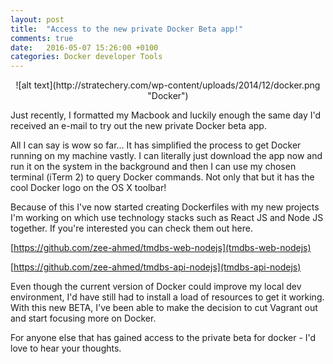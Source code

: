 ```yaml
---
layout: post
title:  "Access to the new private Docker Beta app!"
comments: true
date:   2016-05-07 15:26:00 +0100
categories: Docker developer Tools
---
```


<div style="text-align:center" markdown="1">
![alt text](http://stratechery.com/wp-content/uploads/2014/12/docker.png "Docker")
</div>

Just recently, I formatted my Macbook and luckily enough the same day I'd received an e-mail to try out the new private Docker beta app.

All I can say is wow so far... It has simplified the process to get Docker running on my machine vastly. I can literally just download the app now and run it on the system in the background and then I can use my chosen terminal (iTerm 2) to query Docker commands.
Not only that but it has the cool Docker logo on the OS X toolbar!

Because of this I've now started creating Dockerfiles with my new projects I'm working on which use technology stacks such as React JS and Node JS together. If you're interested you can check them out here.

[https://github.com/zee-ahmed/tmdbs-web-nodejs](tmdbs-web-nodejs)

[https://github.com/zee-ahmed/tmdbs-api-nodejs](tmdbs-api-nodejs)

Even though the current version of Docker could improve my local dev environment, I'd have still had to install a load of resources to get it working. With this new BETA, I've been able to make the decision to cut Vagrant out and start focusing more on Docker.

For anyone else that has gained access to the private beta for docker - I'd love to hear your thoughts.